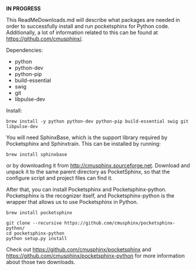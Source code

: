 **IN PROGRESS**

This ReadMeDownloads.md will describe what packages are needed in order to successfully install and run pocketsphinx for Python code. 
Additionally, a lot of information related to this can be found at https://github.com/cmusphinx/.

Dependencies:
- python
- python-dev
- python-pip
- build-essential
- swig
- git
- libpulse-dev

Install:

```brew install -y python python-dev python-pip build-essential swig git libpulse-dev```

You will need SphinxBase, which is the support library required by Pocketsphinx and Sphinxtrain. This can be installed by running:

```brew install sphinxbase```

or by downloading it from http://cmusphinx.sourceforge.net. Download and unpack it to the same parent directory as PocketSphinx, so that the configure script and project files can find it.

After that, you can install Pocketsphinx and Pocketsphinx-python. Pocketsphinx is the recognizer itself, and Pocketsphinx-python is the wrapper that allows us to use Pocketsphinx in Python.

```brew install pocketsphinx```

```
git clone --recursive https://github.com/cmusphinx/pocketsphinx-python/
cd pocketsphinx-python
python setup.py install
```
Check out https://github.com/cmusphinx/pocketsphinx and https://github.com/cmusphinx/pocketsphinx-python for more information about those two downloads.
